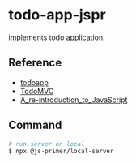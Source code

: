# todo-app-jspr

implements todo application.

## Reference

* [todoapp](https://jsprimer.net/use-case/todoapp/)
* [TodoMVC](http://todomvc.com/)
* [A_re-introduction_to_JavaScript](https://developer.mozilla.org/en-US/docs/Web/JavaScript/A_re-introduction_to_JavaScript)

## Command

```sh
# run server on local
$ npx @js-primer/local-server
```
